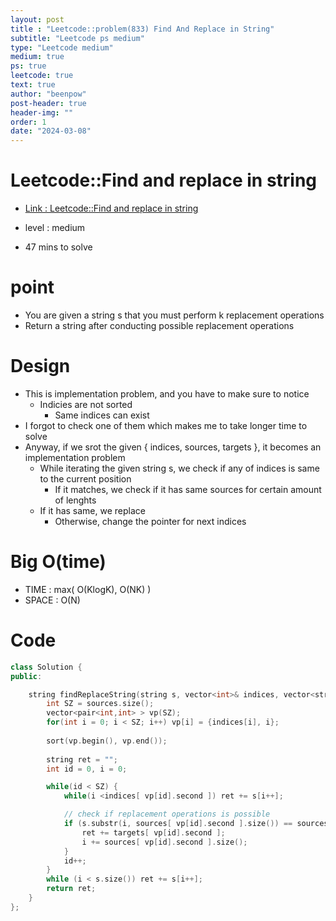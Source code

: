```yaml
---
layout: post
title : "Leetcode::problem(833) Find And Replace in String"
subtitle: "Leetcode ps medium"
type: "Leetcode medium"
medium: true
ps: true
leetcode: true
text: true
author: "beenpow"
post-header: true
header-img: ""
order: 1
date: "2024-03-08"
---
```


# Leetcode::Find and replace in string
- [Link : Leetcode::Find and replace in string](https://leetcode.com/problems/find-and-replace-in-string/description/)

- level : medium
- 47 mins to solve

# point
- You are given a string s that you must perform k replacement operations
- Return a string after conducting possible replacement operations

# Design
- This is implementation problem, and you have to make sure to notice
  - Indicies are not sorted
	- Same indices can exist
- I forgot to check one of them which makes me to take longer time to solve
- Anyway, if we srot the given { indices, sources, targets }, it becomes an implementation problem
  - While iterating the given string s, we check if any of indices is same to the current position
	- If it matches, we check if it has same sources for certain amount of lenghts
  - If it has same, we replace
    - Otherwise, change the pointer for next indices

# Big O(time)
- TIME : max( O(KlogK), O(NK) )
- SPACE : O(N)

# Code

```cpp
class Solution {
public:

    string findReplaceString(string s, vector<int>& indices, vector<string>& sources, vector<string>& targets) {
        int SZ = sources.size();
        vector<pair<int,int> > vp(SZ);
        for(int i = 0; i < SZ; i++) vp[i] = {indices[i], i};
        
        sort(vp.begin(), vp.end());
        
        string ret = "";
        int id = 0, i = 0;

        while(id < SZ) {
            while(i <indices[ vp[id].second ]) ret += s[i++];

            // check if replacement operations is possible
            if (s.substr(i, sources[ vp[id].second ].size()) == sources[ vp[id].second ]) {
                ret += targets[ vp[id].second ];
                i += sources[ vp[id].second ].size();
            }
            id++;
        }
        while (i < s.size()) ret += s[i++];
        return ret;
    }
};
```
